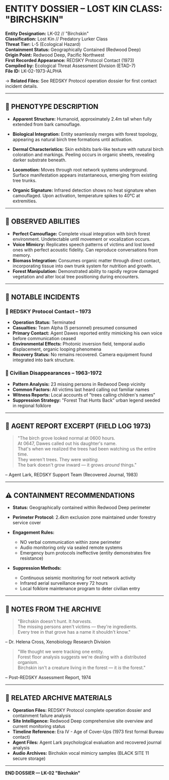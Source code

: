 # ENTITY DOSSIER – LOST KIN CLASS: "BIRCHSKIN"

**Entity Designation:** LK-02 // "Birchskin"  
**Classification:** Lost Kin // Predatory Lurker Class  
**Threat Tier:** L-5 (Ecological Hazard)  
**Containment Status:** Geographically Contained (Redwood Deep)  
**Origin Point:** Redwood Deep, Pacific Northwest  
**First Recorded Appearance:** REDSKY Protocol Contact (1973)  
**Compiled by:** Ecological Threat Assessment Division (ETAD-7)  
**File ID:** LK-02-1973-ALPHA

→ **Related Files:** See REDSKY Protocol operation dossier for first contact incident details.

---

## 🧬 PHENOTYPE DESCRIPTION

- **Apparent Structure:** Humanoid, approximately 2.4m tall when fully extended from bark camouflage.  
- **Biological Integration:** Entity seamlessly merges with forest topology, appearing as natural birch tree formations until activation.  
- **Dermal Characteristics:** Skin exhibits bark-like texture with natural birch coloration and markings. Peeling occurs in organic sheets, revealing darker substrate beneath.

- **Locomotion:** Moves through root network systems underground. Surface manifestation appears instantaneous, emerging from existing tree trunks.  
- **Organic Signature:** Infrared detection shows no heat signature when camouflaged. Upon activation, temperature spikes to 40°C at extremities.

---

## 📡 OBSERVED ABILITIES

- **Perfect Camouflage:** Complete visual integration with birch forest environment. Undetectable until movement or vocalization occurs.  
- **Voice Mimicry:** Replicates speech patterns of victims and lost loved ones with perfect acoustic fidelity. Can reproduce conversations from memory.  
- **Biomass Integration:** Consumes organic matter through direct contact, incorporating tissue into own trunk system for nutrition and growth.  
- **Forest Manipulation:** Demonstrated ability to rapidly regrow damaged vegetation and alter local tree positioning during encounters.

---

## 📍 NOTABLE INCIDENTS

### 🌲 REDSKY Protocol Contact – 1973  
- **Operation Status:** Terminated  
- **Casualties:** Team Alpha (5 personnel) presumed consumed  
- **Primary Contact:** Agent Dawes reported entity mimicking his own voice before communication ceased  
- **Environmental Effects:** Photonic inversion field, temporal audio displacement, organic looping phenomena  
- **Recovery Status:** No remains recovered. Camera equipment found integrated into bark structure.

### 🌿 Civilian Disappearances – 1963-1972  
- **Pattern Analysis:** 23 missing persons in Redwood Deep vicinity  
- **Common Factors:** All victims last heard calling out familiar names  
- **Witness Reports:** Local accounts of "trees calling children's names"  
- **Suppression Strategy:** "Forest That Hunts Back" urban legend seeded in regional folklore

---

## 🧾 AGENT REPORT EXCERPT (FIELD LOG 1973)

> "The birch grove looked normal at 0600 hours.  
> At 0647, Dawes called out his daughter's name.  
> That's when we realized the trees had been watching us the entire time.  
> They weren't trees. They were *waiting.*  
> The bark doesn't grow inward — it grows *around* things."

– Agent Lark, REDSKY Support Team (Recovered Journal, 1983)

---

## ⚠️ CONTAINMENT RECOMMENDATIONS

- **Status:** Geographically contained within Redwood Deep perimeter  
- **Perimeter Protocol:** 2.4km exclusion zone maintained under forestry service cover  
- **Engagement Rules:**  
  - NO verbal communication within zone perimeter  
  - Audio monitoring only via sealed remote systems  
  - Emergency burn protocols ineffective (entity demonstrates fire resistance)

- **Suppression Methods:**  
  - Continuous seismic monitoring for root network activity  
  - Infrared aerial surveillance every 72 hours  
  - Local folklore maintenance program to deter civilian entry

---

## 🔺 NOTES FROM THE ARCHIVE

> "Birchskin doesn't hunt. It *harvests.*  
> The missing persons aren't victims — they're ingredients.  
> Every tree in that grove has a name it shouldn't know."

– Dr. Helena Cross, Xenobiology Research Division

> "We thought we were tracking one entity.  
> Forest floor analysis suggests we're dealing with a distributed organism.  
> Birchskin isn't a creature living in the forest — it *is* the forest."

– Post-REDSKY Assessment Report, 1974

---

## 📁 RELATED ARCHIVE MATERIALS

- **Operation Files:** REDSKY Protocol complete operation dossier and containment failure analysis
- **Site Intelligence:** Redwood Deep comprehensive site overview and current monitoring status  
- **Timeline Reference:** Era IV - Age of Cover-Ups (1973 first formal Bureau contact)
- **Agent Files:** Agent Lark psychological evaluation and recovered journal analysis
- **Audio Archives:** Birchskin vocal mimicry samples (BLACK SITE 11 secure storage)

---

**END DOSSIER — LK-02 "Birchskin"**
